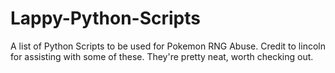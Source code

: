 # Lappy-Python-Scripts
A list of Python Scripts to be used for Pokemon RNG Abuse. Credit to lincoln for assisting with some of these. They're pretty neat, worth checking out.
